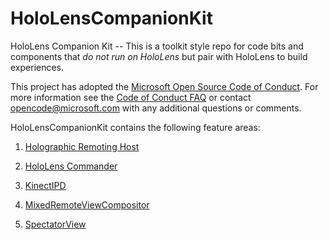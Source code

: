 # HoloLensCompanionKit
HoloLens Companion Kit -- This is a toolkit style repo for code bits and components that *do not run on HoloLens* but pair with HoloLens to build experiences.

This project has adopted the [Microsoft Open Source Code of Conduct](https://opensource.microsoft.com/codeofconduct/). 
For more information see the [Code of Conduct FAQ](https://opensource.microsoft.com/codeofconduct/faq/) or contact [opencode@microsoft.com](mailto:opencode@microsoft.com) with any additional questions or comments.

HoloLensCompanionKit contains the following feature areas:

1. [Holographic Remoting Host](RemotingHostSample/README.md)

2. [HoloLens Commander](HoloLensCommander/README.md)

3. [KinectIPD](KinectIPD/README.md)

4. [MixedRemoteViewCompositor](MixedRemoteViewCompositor/README.md)

5. [SpectatorView](SpectatorView/README.md)



